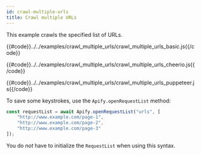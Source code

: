 ```yaml
---
id: crawl-multiple-urls
title: Crawl multiple URLs
---
```


This example crawls the specified list of URLs.

<!--DOCUSAURUS_CODE_TABS-->

<!-- BasicCrawler -->

{{#code}}../../examples/crawl_multiple_urls/crawl_multiple_urls_basic.js{{/code}}

<!-- CheerioCrawler -->

{{#code}}../../examples/crawl_multiple_urls/crawl_multiple_urls_cheerio.js{{/code}}

<!-- PuppeteerCrawler -->

{{#code}}../../examples/crawl_multiple_urls/crawl_multiple_urls_puppeteer.js{{/code}}

<!--END_DOCUSAURUS_CODE_TABS-->

To save some keystrokes, use the `Apify.openRequestList` method:

```javascript
const requestList = await Apify.openRequestList("urls", [
    "http://www.example.com/page-1",
    "http://www.example.com/page-2",
    "http://www.example.com/page-3"
]);
```

You do _not_ have to initialize the `RequestList` when using this syntax.